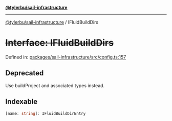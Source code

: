 [**@tylerbu/sail-infrastructure**](../README.md)

***

[@tylerbu/sail-infrastructure](../README.md) / IFluidBuildDirs

# ~~Interface: IFluidBuildDirs~~

Defined in: [packages/sail-infrastructure/src/config.ts:157](https://github.com/tylerbutler/tools-monorepo/blob/main/packages/sail-infrastructure/src/config.ts#L157)

## Deprecated

Use buildProject and associated types instead.

## Indexable

```ts
[name: string]: IFluidBuildDirEntry
```
